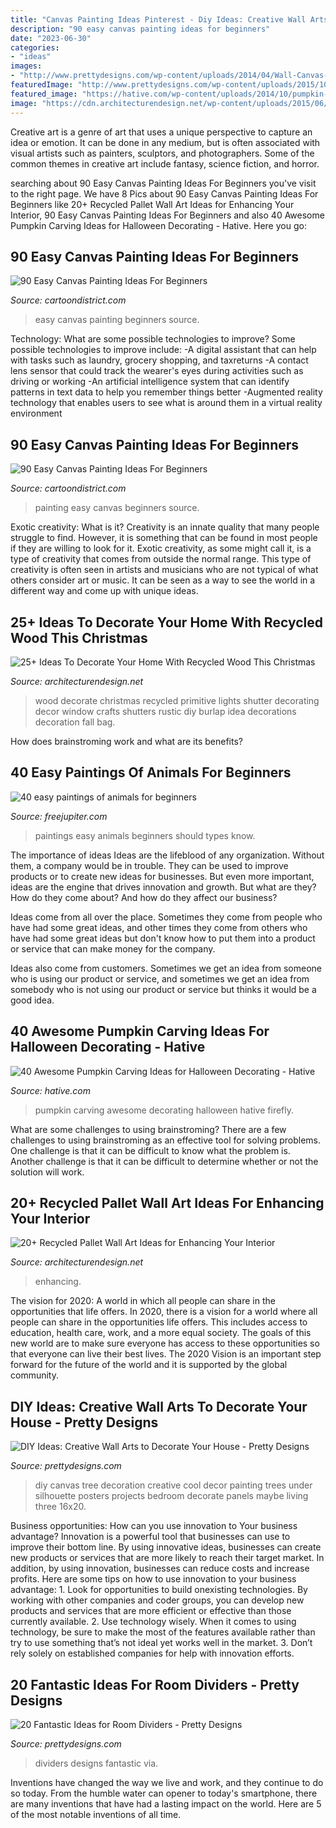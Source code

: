 ```yaml
---
title: "Canvas Painting Ideas Pinterest - Diy Ideas: Creative Wall Arts To Decorate Your House"
description: "90 easy canvas painting ideas for beginners"
date: "2023-06-30"
categories:
- "ideas"
images:
- "http://www.prettydesigns.com/wp-content/uploads/2014/04/Wall-Canvas-Art.jpg"
featuredImage: "http://www.prettydesigns.com/wp-content/uploads/2015/10/Home-Dividers.jpg"
featured_image: "https://hative.com/wp-content/uploads/2014/10/pumpkin-carving-ideas/33-firefly-pumpkin.jpg"
image: "https://cdn.architecturendesign.net/wp-content/uploads/2015/06/AD-Pallet-Wall-Art-3.jpg"
---
```



Creative art is a genre of art that uses a unique perspective to capture an idea or emotion. It can be done in any medium, but is often associated with visual artists such as painters, sculptors, and photographers. Some of the common themes in creative art include fantasy, science fiction, and horror.

	

		
searching about 90 Easy Canvas Painting Ideas For Beginners you've visit to the right page. We have 8 Pics about 90 Easy Canvas Painting Ideas For Beginners like 20+ Recycled Pallet Wall Art Ideas for Enhancing Your Interior, 90 Easy Canvas Painting Ideas For Beginners and also 40 Awesome Pumpkin Carving Ideas for Halloween Decorating - Hative. Here you go:
		
    
## 90 Easy Canvas Painting Ideas For Beginners

<img loading=lazy src="http://www.cartoondistrict.com/wp-content/uploads/2017/06/Easy-Canvas-Painting-Ideas-For-Beginners21-1.jpg" onerror="this.onerror=null;this.src='https://tse1.mm.bing.net/th?id=OIP.4OkhfQN4teidQ5dAVEC1JwHaJ4&amp;pid=15.1';" alt="90 Easy Canvas Painting Ideas For Beginners">

_Source: cartoondistrict.com_

>easy canvas painting beginners source. 

	

Technology: What are some possible technologies to improve?
Some possible technologies to improve include: 
-A digital assistant that can help with tasks such as laundry, grocery shopping, and taxreturns 
-A contact lens sensor that could track the wearer's eyes during activities such as driving or working 
-An artificial intelligence system that can identify patterns in text data to help you remember things better 
-Augmented reality technology that enables users to see what is around them in a virtual reality environment

    
## 90 Easy Canvas Painting Ideas For Beginners

<img loading=lazy src="http://www.cartoondistrict.com/wp-content/uploads/2017/06/Easy-Canvas-Painting-Ideas-For-Beginners0201.jpg" onerror="this.onerror=null;this.src='https://tse2.mm.bing.net/th?id=OIP.hI1Tv4Y6Y5t2unCN60fbQgHaLc&amp;pid=15.1';" alt="90 Easy Canvas Painting Ideas For Beginners">

_Source: cartoondistrict.com_

>painting easy canvas beginners source. 

	

Exotic creativity: What is it?
Creativity is an innate quality that many people struggle to find. However, it is something that can be found in most people if they are willing to look for it. Exotic creativity, as some might call it, is a type of creativity that comes from outside the normal range. This type of creativity is often seen in artists and musicians who are not typical of what others consider art or music. It can be seen as a way to see the world in a different way and come up with unique ideas.

    
## 25+ Ideas To Decorate Your Home With Recycled Wood This Christmas

<img loading=lazy src="http://cdn.architecturendesign.net/wp-content/uploads/2015/12/AD-Ideas-To-Decorate-Your-Home-With-Recycled-Wood-This-02.jpg" onerror="this.onerror=null;this.src='https://tse4.mm.bing.net/th?id=OIP.oRYbCq6wh6aS-Dx9hv2pIQHaJ4&amp;pid=15.1';" alt="25+ Ideas To Decorate Your Home With Recycled Wood This Christmas">

_Source: architecturendesign.net_

>wood decorate christmas recycled primitive lights shutter decorating decor window crafts shutters rustic diy burlap idea decorations decoration fall bag. 

	

How does brainstroming work and what are its benefits?
 

    
## 40 Easy Paintings Of Animals For Beginners

<img loading=lazy src="http://www.freejupiter.com/wp-content/uploads/2017/03/easy-paintings-of-animals27.jpg" onerror="this.onerror=null;this.src='https://tse1.mm.bing.net/th?id=OIP.3kGqZeGJJwW1LvJyMyD-awHaJ4&amp;pid=15.1';" alt="40 easy paintings of animals for beginners">

_Source: freejupiter.com_

>paintings easy animals beginners should types know. 

	

The importance of ideas
Ideas are the lifeblood of any organization. Without them, a company would be in trouble. They can be used to improve products or to create new ideas for businesses. But even more important, ideas are the engine that drives innovation and growth.
But what are they? How do they come about? And how do they affect our business?

Ideas come from all over the place. Sometimes they come from people who have had some great ideas, and other times they come from others who have had some great ideas but don't know how to put them into a product or service that can make money for the company.

Ideas also come from customers. Sometimes we get an idea from someone who is using our product or service, and sometimes we get an idea from somebody who is not using our product or service but thinks it would be a good idea.

    
## 40 Awesome Pumpkin Carving Ideas For Halloween Decorating - Hative

<img loading=lazy src="https://hative.com/wp-content/uploads/2014/10/pumpkin-carving-ideas/33-firefly-pumpkin.jpg" onerror="this.onerror=null;this.src='https://tse2.mm.bing.net/th?id=OIP.TeEQqtFQmiT6lDD_3noG_gHaLI&amp;pid=15.1';" alt="40 Awesome Pumpkin Carving Ideas for Halloween Decorating - Hative">

_Source: hative.com_

>pumpkin carving awesome decorating halloween hative firefly. 

	

What are some challenges to using brainstroming?
There are a few challenges to using brainstroming as an effective tool for solving problems. One challenge is that it can be difficult to know what the problem is. Another challenge is that it can be difficult to determine whether or not the solution will work.

    
## 20+ Recycled Pallet Wall Art Ideas For Enhancing Your Interior

<img loading=lazy src="https://cdn.architecturendesign.net/wp-content/uploads/2015/06/AD-Pallet-Wall-Art-3.jpg" onerror="this.onerror=null;this.src='https://tse2.mm.bing.net/th?id=OIP.aqv6cNnEDFre0O4e9gOsKwHaMZ&amp;pid=15.1';" alt="20+ Recycled Pallet Wall Art Ideas for Enhancing Your Interior">

_Source: architecturendesign.net_

>enhancing. 

	

The vision for 2020: A world in which all people can share in the opportunities that life offers.
In 2020, there is a vision for a world where all people can share in the opportunities life offers. This includes access to education, health care, work, and a more equal society. The goals of this new world are to make sure everyone has access to these opportunities so that everyone can live their best lives. The 2020 Vision is an important step forward for the future of the world and it is supported by the global community.

    
## DIY Ideas: Creative Wall Arts To Decorate Your House - Pretty Designs

<img loading=lazy src="http://www.prettydesigns.com/wp-content/uploads/2014/04/Wall-Canvas-Art.jpg" onerror="this.onerror=null;this.src='https://tse3.mm.bing.net/th?id=OIP.Z4v_TNCr45ue1DQWEHWXpAHaJ3&amp;pid=15.1';" alt="DIY Ideas: Creative Wall Arts to Decorate Your House - Pretty Designs">

_Source: prettydesigns.com_

>diy canvas tree decoration creative cool decor painting trees under silhouette posters projects bedroom decorate panels maybe living three 16x20. 

	

Business opportunities: How can you use innovation to Your business advantage?
Innovation is a powerful tool that businesses can use to improve their bottom line. By using innovative ideas, businesses can create new products or services that are more likely to reach their target market. In addition, by using innovation, businesses can reduce costs and increase profits. Here are some tips on how to use innovation to your business advantage: 1. Look for opportunities to build onexisting technologies. By working with other companies and coder groups, you can develop new products and services that are more efficient or effective than those currently available. 2. Use technology wisely. When it comes to using technology, be sure to make the most of the features available rather than try to use something that’s not ideal yet works well in the market. 3. Don’t rely solely on established companies for help with innovation efforts.

    
## 20 Fantastic Ideas For Room Dividers - Pretty Designs

<img loading=lazy src="http://www.prettydesigns.com/wp-content/uploads/2015/10/Home-Dividers.jpg" onerror="this.onerror=null;this.src='https://tse3.mm.bing.net/th?id=OIP.93_JteOG07ItVQcB7BCi1wHaJ4&amp;pid=15.1';" alt="20 Fantastic Ideas for Room Dividers - Pretty Designs">

_Source: prettydesigns.com_

>dividers designs fantastic via. 

	

Inventions have changed the way we live and work, and they continue to do so today. From the humble water can opener to today's smartphone, there are many inventions that have had a lasting impact on the world. Here are 5 of the most notable inventions of all time.

